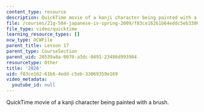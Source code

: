 ```yaml
---
content_type: resource
description: QuickTime movie of a kanji character being painted with a brush.
file: /courses/21g-504-japanese-iv-spring-2009/f83ce16261b64eddc5eb33069359e169_2826.mov
file_type: video/quicktime
learning_resource_types: []
ocw_type: OCWFile
parent_title: Lesson 17
parent_type: CourseSection
parent_uid: 20539a8a-0070-a3dc-0491-23486d993904
resourcetype: Other
title: '2826'
uid: f83ce162-61b6-4edd-c5eb-33069359e169
video_metadata:
  youtube_id: null
---
```

QuickTime movie of a kanji character being painted with a brush.

